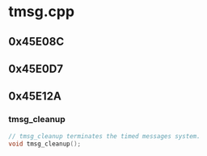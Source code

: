 # tmsg.cpp

## 0x45E08C

## 0x45E0D7

## 0x45E12A

### tmsg_cleanup

```c
// tmsg_cleanup terminates the timed messages system.
void tmsg_cleanup();
```

